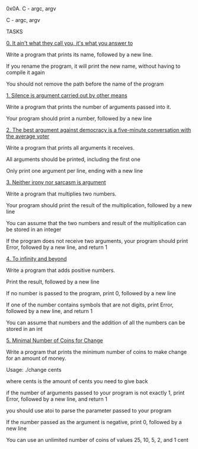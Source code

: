 0x0A. C - argc, argv

C - argc, argv


TASKS


[0. It ain't what they call you, it's what you answer to](0-whatsmyname.c)


Write a program that prints its name, followed by a new line.


If you rename the program, it will print the new name, without having to compile it again

You should not remove the path before the name of the program


[1. Silence is argument carried out by other means](1-args.c)


Write a program that prints the number of arguments passed into it.


Your program should print a number, followed by a new line



[2. The best argument against democracy is a five-minute conversation with the average voter](2-args.c)


Write a program that prints all arguments it receives.


All arguments should be printed, including the first one

Only print one argument per line, ending with a new line


[3. Neither irony nor sarcasm is argument](3-mul.c)


Write a program that multiplies two numbers.


Your program should print the result of the multiplication, followed by a new line

You can assume that the two numbers and result of the multiplication can be stored in an integer

If the program does not receive two arguments, your program should print Error, followed by a new line, and return 1


[4. To infinity and beyond](4-add.c)


Write a program that adds positive numbers.


Print the result, followed by a new line

If no number is passed to the program, print 0, followed by a new line

If one of the number contains symbols that are not digits, print Error, followed by a new line, and return 1

You can assume that numbers and the addition of all the numbers can be stored in an int


[5. Minimal Number of Coins for Change](100-change.c)


Write a program that prints the minimum number of coins to make change for an amount of money.


Usage: ./change cents

where cents is the amount of cents you need to give back

if the number of arguments passed to your program is not exactly 1, print Error, followed by a new line, and return 1

you should use atoi to parse the parameter passed to your program

If the number passed as the argument is negative, print 0, followed by a new line

You can use an unlimited number of coins of values 25, 10, 5, 2, and 1 cent
